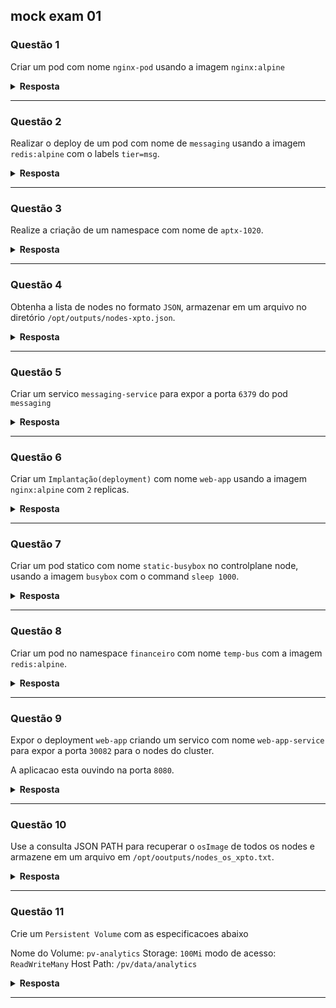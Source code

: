 ## mock exam 01

### Questão 1

Criar um pod com nome `nginx-pod` usando a imagem `nginx:alpine`
<details>
  <summary><b>Resposta</b></summary>

- Nesse caso, temos duas formas.

1. A primeira, utilizando somente a linha de comando:

```sh
k run nginx-pod --image=nginx:alpine
```

2. A segunda, e mais recomendada. Eu acho ela melhor pelo fato de você
poder analisar com mais tranquilidade o que você está criando. Mas é a minha opinião apenas.

```sh
k run nginx-pod --image=nginx:alpine --dry-run=client -o yaml > quest-1.yaml

k create -f quest-1.yaml
```

</details>

---

### Questão 2

Realizar o deploy de um pod com nome de `messaging` usando a imagem `redis:alpine` com o labels `tier=msg`.  

<details>
  <summary><b>Resposta</b></summary>
1. Utilizando somente a linha de comando:

```sh
k run messaging --image=redis:alpine --labels="tier=msg"
```

2. Criando o manifesto e aplicando.

```sh
k run messaging --image=redis:alpine --labels="tier=msg" --dry-run=client -o yaml > quest-2.yaml

k create -f quest-2.yaml
```

- Validando se o pod subiu com labels.

```sh
k describe po messaging |grep Labels
k get po
```

</details>

---

### Questão 3

Realize a criação de um namespace com nome de `aptx-1020`.
<details>
  <summary><b>Resposta</b></summary>

1. Utilizando linha de comando para criar o namespace:

```sh
k create ns aptx-1020
```

- Validando se o namespace foi criado.

```sh
k get ns
```

</details>

---

### Questão 4

Obtenha a lista de nodes no formato `JSON`, armazenar em um arquivo no diretório `/opt/outputs/nodes-xpto.json`.

<details>
  <summary><b>Resposta</b></summary>

1. Utilizando linha de comando para criar o arquivo com o output do `k get no -o json`:

```sh
k get no -o json > /opt/outputs/nodes-xpto.json
```

- Validando se o namespace foi criado.

```sh
cat /opt/outputs/nodes-xpto.json
```

</details>

---

### Questão 5

Criar um servico `messaging-service` para expor a porta `6379` do pod `messaging`

<details>
  <summary><b>Resposta</b></summary>

1. Utilizando linha de comando:

```sh
k expose --help
k expose po messaging --port 6379 --name=messaging-service
```

- Validando se o namespace foi criado.

```sh
k get svc
k describe svc messaging-service
```

</details>

---

### Questão 6

Criar um `Implantação(deployment)` com nome `web-app` usando a imagem `nginx:alpine` com `2` replicas.

<details>
  <summary><b>Resposta</b></summary>

- Nesse caso, temos duas formas.

1. A primeira, utilizando somente a linha de comando:

```sh
k create deployment web-app --image=nginx:alpine --replicas=2
```

2. A segunda, e mais recomendada. Eu acho ela melhor pelo fato de você
poder analisar com mais tranquilidade o que você está criando. Mas é a minha opinião apenas.

```sh
k create deployment web-app --image=nginx:alpine --replicas=2 --dry-run=client -o yaml > quest-6.yaml

k create -f quest-6.yaml
```

- Validando se o namespace foi criado.

```sh
k get deploy
```

</details>

---

### Questão 7

Criar um pod statico com nome `static-busybox` no controlplane node, usando a imagem `busybox` com o command `sleep 1000`.

<details>
  <summary><b>Resposta</b></summary>

- Nesse caso, temos duas formas.

1. Utilizando linha de comando:

```sh
k run static-busybox --image=busybox --command -- sleep 1000
```

2. Utilizando dry-run.

```sh
k run static-busybox --image=busybox --command -- sleep 1000 --dry-run=client -o yaml > quest-7.yaml

cp quest-7.yaml /etc/kubernets/manifests/
```

- Validando se o pod foi criado.

```sh
k get po
k describe po static-busybox
```

</details>

---

### Questão 8

Criar um pod no namespace `financeiro` com nome `temp-bus` com a imagem  `redis:alpine`.

<details>
  <summary><b>Resposta</b></summary>

1. Utilizando linha de comando:

```sh
k run temp-bus --image=redis:alpine -n financeiro
```

- Validando se o pod foi criado.

```sh
k get po -n financeiro
k describe po temp-bus -n financeiro
```

</details>

---

### Questão 9

Expor o deployment `web-app` criando um servico com nome `web-app-service` para expor a porta `30082` para o nodes do cluster.

A aplicacao esta ouvindo na porta `8080`.

<details>
  <summary><b>Resposta</b></summary>

1. Utilizando linha de comando:

```sh
k expose --help
k expose deploy web-app --name=web-app-service --type NodePort --port 8080 
k describe svc web-app-service
k edit svc web-app-service # alterar NodePort para `30082`.
```

- Validando se o namespace foi criado.

```sh
k get svc
k describe svc web-app-service
```

</details>

---

### Questão 10

Use a consulta JSON PATH para recuperar o `osImage` de todos os nodes e armazene em um arquivo em `/opt/ooutputs/nodes_os_xpto.txt`.

<details>
  <summary><b>Resposta</b></summary>

1. Utilizando linha de comando:

```sh
k describe nodes
k get nodes -o jsonpath='{.items[*].status.nodeInfo.osImage}' > /opt/ooutputs/nodes_os_xpto.txt
```

- Validando se o namespace foi criado.

```sh
cat /opt/ooutputs/nodes_os_xpto.txt
```

</details>

---

### Questão 11

Crie um `Persistent Volume` com as especificacoes abaixo

Nome do Volume: `pv-analytics`
Storage: `100Mi`
modo de acesso: `ReadWriteMany`
Host Path: `/pv/data/analytics`

<details>
  <summary><b>Resposta</b></summary>

1. Utilizando linha de comando:
Criado um arquivo apartir da documentacao [Link](https://kubernetes.io/docs/concepts/storage/persistent-volumes/)

```yaml
apiVersion: v1
kind: PersistentVolume
metadata:
  name: pv-analytics
spec:
  capacity:
    storage: 100Mi
  accessModes:
    - ReadWriteMany
  hostPath:
    path: /pv/data/analytics
```

```sh
k vim pv-analytics.yaml
k create -f pv-analytics.yaml

```

- Validando se o namespace foi criado.

```sh
k get pv 
```

</details>

---

